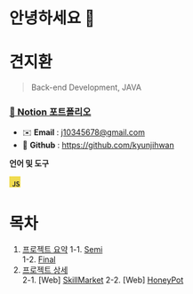 # 안녕하세요 👋

# 견지환
> Back-end Development, JAVA
### [📃 Notion 포트폴리오](https://www.notion.so/c0b1dac242e9433d9af31b2efbb0a30e?pvs=4)

* ✉️ **Email** : j10345678@gmail.com
* 🚀 **Github** : https://github.com/kyunjihwan

**언어 및 도구**  

<code><img height="20" src="https://raw.githubusercontent.com/github/explore/80688e429a7d4ef2fca1e82350fe8e3517d3494d/topics/javascript/javascript.png"></code>

# **목차**
1. [프로젝트 요약](#프로젝트-요약)
  1-1. [Semi](#Semi)  
  1-2. [Final](#Final)
3. [프로젝트 상세](#프로젝트-상세)<br>
   2-1. [Web] [SkillMarket](#SkillMakret)
   2-2. [Web] [HoneyPot](#HoneyPot)
